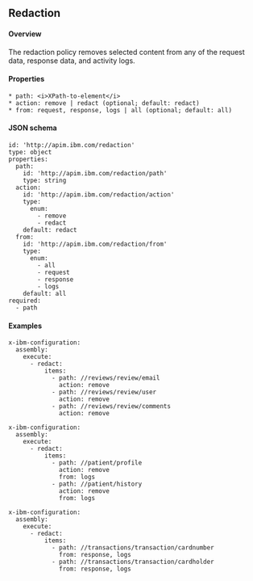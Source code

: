 ## Redaction

#### Overview
The redaction policy removes selected content from any of the request
data, response data, and activity logs.

#### Properties
    * path: <i>XPath-to-element</i>
    * action: remove | redact (optional; default: redact)
    * from: request, response, logs | all (optional; default: all)

#### JSON schema
```
id: 'http://apim.ibm.com/redaction'
type: object
properties:
  path:
    id: 'http://apim.ibm.com/redaction/path'
    type: string
  action:
    id: 'http://apim.ibm.com/redaction/action'
    type:
      enum:
        - remove
        - redact
    default: redact
  from:
    id: 'http://apim.ibm.com/redaction/from'
    type:
      enum:
        - all
        - request
        - response
        - logs
    default: all
required:
  - path
```

#### Examples

```
x-ibm-configuration:
  assembly:
    execute:
      - redact:
          items:
            - path: //reviews/review/email
              action: remove
            - path: //reviews/review/user
              action: remove
            - path: //reviews/review/comments
              action: remove
```

```
x-ibm-configuration:
  assembly:
    execute:
      - redact:
          items:
            - path: //patient/profile
              action: remove
              from: logs
            - path: //patient/history
              action: remove
              from: logs
```

```
x-ibm-configuration:
  assembly:
    execute:
      - redact:
          items:
            - path: //transactions/transaction/cardnumber
              from: response, logs
            - path: //transactions/transaction/cardholder
              from: response, logs
```
